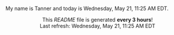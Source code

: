 My name is Tanner and today is Wednesday, May 21, 11:25 AM EDT.

<p align="center">This <i>README</i> file is generated <b>every 3 hours</b>!</br>Last refresh: Wednesday, May 21, 11:25 AM EDT<br /></p>
